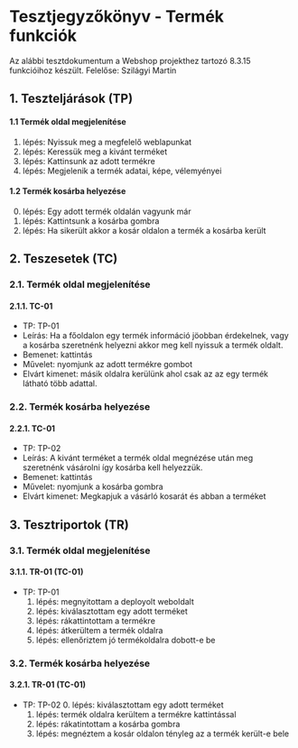# Tesztjegyzőkönyv - Termék funkciók

Az alábbi tesztdokumentum a Webshop projekthez tartozó 8.3.15 funkcióihoz készült. Felelőse: Szilágyi Martin


## 1. Teszteljárások (TP)

#### 1.1 Termék oldal megjelenítése

  1. lépés: Nyissuk meg a megfelelő weblapunkat
  2. lépés: Keressük meg a kivánt terméket
  3. lépés: Kattinsunk az adott termékre
  4. lépés: Megjelenik a termék adatai, képe, vélemyényei

#### 1.2 Termék kosárba helyezése
  
   0. lépés: Egy adott termék oldalán vagyunk már
   1. lépés: Kattintsunk a kosárba gombra
   2. lépés: Ha sikerült akkor a kosár oldalon a termék a kosárba került


## 2. Teszesetek (TC)

### 2.1. Termék oldal megjelenítése

#### 2.1.1. TC-01
- TP: TP-01
- Leírás: Ha a főoldalon egy termék információ jöobban érdekelnek, vagy a kosárba szeretnénk helyezni akkor meg kell nyissuk a termék oldalt.
- Bemenet: kattintás
- Művelet: nyomjunk az adott termékre gombot 
- Elvárt kimenet: másik oldalra kerülünk ahol csak az az egy termék látható több adattal.


### 2.2. Termék kosárba helyezése

#### 2.2.1. TC-01
- TP: TP-02
- Leírás: A kivánt terméket a termék oldal megnézése után meg szeretnénk vásárolni így kosárba kell helyezzük.
- Bemenet: kattintás
- Művelet: nyomjunk a kosárba gombra
- Elvárt kimenet: Megkapjuk a vásárló kosarát és abban a terméket

## 3. Tesztriportok (TR)

### 3.1. Termék oldal megjelenítése

#### 3.1.1. TR-01 (TC-01)
- TP: TP-01
  1. lépés: megnyitottam a deployolt weboldalt
  2. lépés: kiválasztottam egy adott terméket
  3. lépés: rákattintottam a termékre
  4. lépés: átkerültem a termék oldalra
  5. lépés: ellenőriztem jó termékoldalra dobott-e be


### 3.2. Termék kosárba helyezése

#### 3.2.1. TR-01 (TC-01)
- TP: TP-02
  0. lépés: kiválasztottam egy adott terméket
  1. lépés: termék oldalra kerültem a termékre kattintással
  2. lépés: rákatintottam a kosárba gombra
  3. lépés: megnéztem a kosár oldalon tényleg az a termék került-e bele
  

    